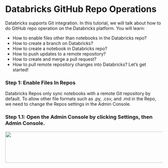 # Databricks GitHub Repo Operations
Databricks supports Git integration. In this tutorial, we will talk about how to do GitHub repo operation on the Databricks platform. You will learn:

* How to enable files other than notebooks in the Databricks repo?
* How to create a branch on Databricks?
* How to create a notebook in Databricks repo?
* How to push updates to a remote repository?
* How to create and merge a pull request?
* How to pull remote repository changes into Databricks?
Let’s get started!

### Step 1: Enable Files In Repos
Databricks Repos only sync notebooks with a remote Git repository by default. To allow other file formats such as .py, .csv, and .md in the Repo, we need to change the Repos settings in the Admin Console.

### Step 1.1: Open the Admin Console by clicking Settings, then Admin Console.
<div align="center">
<img src="[https://github.com/paulvid/emr_to_cdp/raw/master/data/cloudera_logo_darkorange.png](https://miro.medium.com/v2/resize:fit:720/format:webp/0*EA7_Ruit_b1Q9i8p.png)" width="820" height="100" align="middle">
</div>
